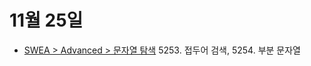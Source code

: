 # 11월 25일

- [SWEA > Advanced > 문자열 탐색](https://swexpertacademy.com/main/learn/course/subjectDetail.do?courseId=AVuPDYSqAAbw5UW6&subjectId=AWUYM1Ca240DFAVT) 5253. 접두어 검색, 5254. 부분 문자열 

